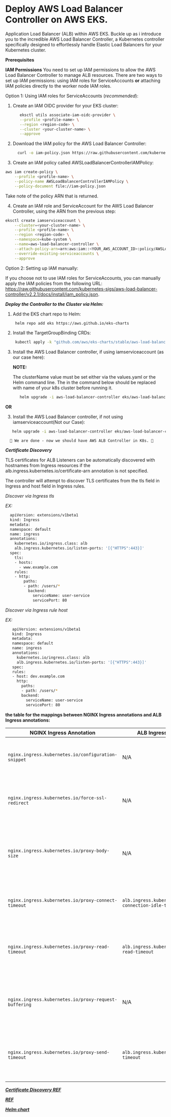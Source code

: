 # Deploy AWS Load Balancer Controller on AWS EKS.

Application Load Balancer (ALB) within AWS EKS.
Buckle up as i introduce you to the incredible AWS Load Balancer Controller, a Kubernetes controller specifically designed to effortlessly handle Elastic Load Balancers for your Kubernetes cluster.

**Prerequisites**

**IAM Permissions**
 You need to set up IAM permissions to allow the AWS Load Balancer Controller to manage ALB resources.
 There are two ways to set up IAM permissions:
    using IAM roles for ServiceAccounts 
    **or**
    attaching IAM policies directly to the worker node IAM roles.

Option 1: Using IAM roles for ServiceAccounts (*recommended*):

1. Create an IAM OIDC provider for your EKS cluster:
   ```bash
      eksctl utils associate-iam-oidc-provider \
      --profile <profile-name> \
      --region <region-code> \
      --cluster <your-cluster-name> \
      --approve
   ```
   
2. Download the IAM policy for the AWS Load Balancer Controller:

   ```bash
     curl -o iam-policy.json https://raw.githubusercontent.com/kubernetes-sigs/aws-load-balancer-controller/main/docs/install/iam_policy.json
   ```

3. Create an IAM policy called AWSLoadBalancerControllerIAMPolicy:

```bash
aws iam create-policy \
    --profile <profile-name> \
    --policy-name AWSLoadBalancerControllerIAMPolicy \
    --policy-document file://iam-policy.json
```

 Take note of the policy ARN that is returned.

 4. Create an IAM role and ServiceAccount for the AWS Load Balancer Controller, using the ARN from the previous step:

```bash
eksctl create iamserviceaccount \
    --cluster=<your-cluster-name> \
    --profile <profile-name> \
    --region <region-code> \
    --namespace=kube-system \
    --name=aws-load-balancer-controller \
    --attach-policy-arn=arn:aws:iam::<YOUR_AWS_ACCOUNT_ID>:policy/AWSLoadBalancerControllerIAMPolicy \
    --override-existing-serviceaccounts \
    --approve
```

Option 2: Setting up IAM manually:

If you choose not to use IAM roles for ServiceAccounts, 
you can manually apply the IAM policies from the following URL: https://raw.githubusercontent.com/kubernetes-sigs/aws-load-balancer-controller/v2.2.1/docs/install/iam_policy.json.


***Deploy the Controller to the Cluster via Helm:***

1. Add the EKS chart repo to Helm:
   
   ```bash
    helm repo add eks https://aws.github.io/eks-charts
   ```

2. Install the TargetGroupBinding CRDs:

   ```bash
    kubectl apply -k "github.com/aws/eks-charts/stable/aws-load-balancer-controller/crds?ref=master"
   ```
3. Install the AWS Load Balancer controller, if using iamserviceaccount (as our case here):
   
    **NOTE:**
   
      The clusterName value must be set either via the values.yaml or the Helm command line. The <k8s-cluster-name> in the command
      below should be replaced with name of your k8s cluster before running it.
   
   ```bash
      helm upgrade -i aws-load-balancer-controller eks/aws-load-balancer-controller -n kube-system --set clusterName=<k8s-cluster-name> --set serviceAccount.create=false --set serviceAccount.name=aws-load-balancer-controller
   ```
   
**OR**

3. Install the AWS Load Balancer controller, if not using iamserviceaccount(Not our Case):

  ```bash
     helm upgrade -i aws-load-balancer-controller eks/aws-load-balancer-controller -n kube-system --set clusterName=<k8s-cluster-name>
  ```

      🎉 We are done - now we should have AWS ALB Controller in K8s. 🎉



***Certificate Discovery***

TLS certificates for ALB Listeners can be automatically discovered with hostnames from Ingress resources if the alb.ingress.kubernetes.io/certificate-arn annotation is not specified.

The controller will attempt to discover TLS certificates from the tls field in Ingress and host field in Ingress rules.

*Discover via Ingress tls*

  *EX:*
  
  ```bash
    apiVersion: extensions/v1beta1
    kind: Ingress
    metadata:
    namespace: default
    name: ingress
    annotations:
      kubernetes.io/ingress.class: alb
      alb.ingress.kubernetes.io/listen-ports: '[{"HTTPS":443}]'
    spec:
      tls:
      - hosts:
        - www.example.com
      rules:
      - http:
          paths:
          - path: /users/*
            backend:
              serviceName: user-service
              servicePort: 80
  ```

*Discover via Ingress rule host*

  *EX:*
  
  ```bash
     apiVersion: extensions/v1beta1
     kind: Ingress
     metadata:
     namespace: default
     name: ingress
     annotations:
       kubernetes.io/ingress.class: alb
       alb.ingress.kubernetes.io/listen-ports: '[{"HTTPS":443}]'
     spec:
     rules:
     - host: dev.example.com
       http:
         paths:
         - path: /users/*
         backend:
           serviceName: user-service
           servicePort: 80
  ```


**the table for the mappings between NGINX Ingress annotations and ALB Ingress annotations:**


| NGINX Ingress Annotation                               | ALB Ingress Annotation                                      | Description                                                                                         |
|--------------------------------------------------------|--------------------------------------------------------------|-----------------------------------------------------------------------------------------------------|
| `nginx.ingress.kubernetes.io/configuration-snippet`    | N/A                                                          | No direct equivalent. Manual configuration may be required.                                         |
| `nginx.ingress.kubernetes.io/force-ssl-redirect`       | N/A                                                          | No direct equivalent. SSL redirection is managed differently in AWS ALB.                            |
| `nginx.ingress.kubernetes.io/proxy-body-size`          | N/A                                                          | No direct equivalent. ALB has default maximum request size limit. Adjust application accordingly.    |
| `nginx.ingress.kubernetes.io/proxy-connect-timeout`    | `alb.ingress.kubernetes.io/backend-connection-idle-timeout` | Sets idle timeout for connections between ALB and backend servers.                                  |
| `nginx.ingress.kubernetes.io/proxy-read-timeout`       | `alb.ingress.kubernetes.io/backend-read-timeout`            | Sets maximum time ALB waits for response from backend server.                                        |
| `nginx.ingress.kubernetes.io/proxy-request-buffering`  | N/A                                                          | No direct equivalent. ALB does not buffer entire request bodies by default.                          |
| `nginx.ingress.kubernetes.io/proxy-send-timeout`       | `alb.ingress.kubernetes.io/backend-timeout`                | Sets maximum time ALB waits for backend server to respond to request. 





[***Certificate Discovery REF***](https://github.com/aws/eks-charts/tree/master/stable/aws-load-balancer-controller)

[***REF***](https://github.com/aws/eks-charts/tree/master/stable/aws-load-balancer-controller)

[***Helm chart***](https://artifacthub.io/packages/helm/aws/aws-load-balancer-controller)

